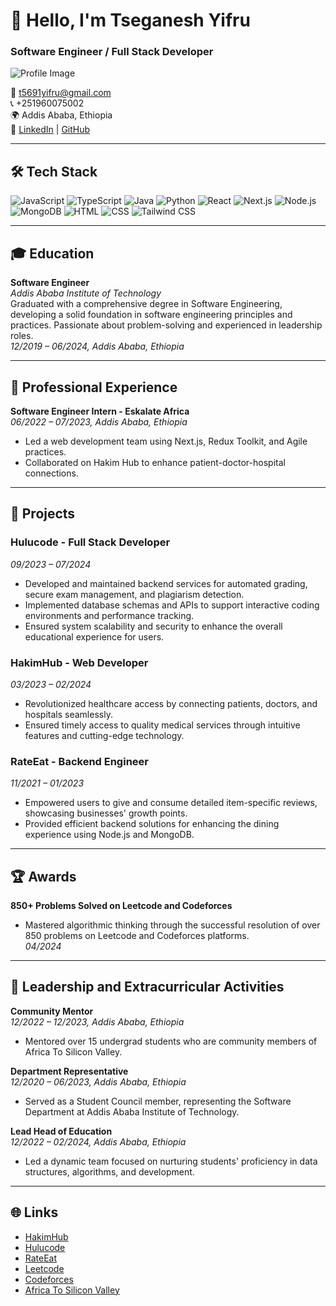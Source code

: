 # 👋 Hello, I'm Tseganesh Yifru

### Software Engineer / Full Stack Developer

![Profile Image](https://drive.google.com/uc?export=view&id=1VhIStRZu1IVzr_6gD6Mk7uAKkeF0ndRi)

📧 [t5691yifru@gmail.com](mailto:t5691yifru@gmail.com)  
📞 +251960075002  
🌍 Addis Ababa, Ethiopia  
🔗 [LinkedIn](https://www.linkedin.com/in/tseganeshyifruberta0308/) | [GitHub](https://github.com/TseganeshYifruBerta/)

---

## 🛠️ Tech Stack

![JavaScript](https://img.shields.io/badge/-JavaScript-F7DF1E?logo=javascript&logoColor=black&style=flat-square)
![TypeScript](https://img.shields.io/badge/-TypeScript-3178C6?logo=typescript&logoColor=white&style=flat-square)
![Java](https://img.shields.io/badge/-Java-007396?logo=java&logoColor=white&style=flat-square)
![Python](https://img.shields.io/badge/-Python-3776AB?logo=python&logoColor=white&style=flat-square)
![React](https://img.shields.io/badge/-React-61DAFB?logo=react&logoColor=black&style=flat-square)
![Next.js](https://img.shields.io/badge/-Next.js-000000?logo=nextdotjs&logoColor=white&style=flat-square)
![Node.js](https://img.shields.io/badge/-Node.js-339933?logo=nodedotjs&logoColor=white&style=flat-square)
![MongoDB](https://img.shields.io/badge/-MongoDB-47A248?logo=mongodb&logoColor=white&style=flat-square)
![HTML](https://img.shields.io/badge/-HTML5-E34F26?logo=html5&logoColor=white&style=flat-square)
![CSS](https://img.shields.io/badge/-CSS3-1572B6?logo=css3&logoColor=white&style=flat-square)
![Tailwind CSS](https://img.shields.io/badge/-Tailwind%20CSS-38B2AC?logo=tailwind-css&logoColor=white&style=flat-square)

---

## 🎓 Education

**Software Engineer**  
*Addis Ababa Institute of Technology*  
Graduated with a comprehensive degree in Software Engineering, developing a solid foundation in software engineering principles and practices. Passionate about problem-solving and experienced in leadership roles.  
*12/2019 – 06/2024, Addis Ababa, Ethiopia*

---

## 💼 Professional Experience

**Software Engineer Intern - Eskalate Africa**  
*06/2022 – 07/2023, Addis Ababa, Ethiopia*  
- Led a web development team using Next.js, Redux Toolkit, and Agile practices.
- Collaborated on Hakim Hub to enhance patient-doctor-hospital connections.

---

## 📂 Projects

### Hulucode - Full Stack Developer  
*09/2023 – 07/2024*  
- Developed and maintained backend services for automated grading, secure exam management, and plagiarism detection.
- Implemented database schemas and APIs to support interactive coding environments and performance tracking.
- Ensured system scalability and security to enhance the overall educational experience for users.

### HakimHub - Web Developer  
*03/2023 – 02/2024*  
- Revolutionized healthcare access by connecting patients, doctors, and hospitals seamlessly.
- Ensured timely access to quality medical services through intuitive features and cutting-edge technology.

### RateEat - Backend Engineer  
*11/2021 – 01/2023*  
- Empowered users to give and consume detailed item-specific reviews, showcasing businesses' growth points.
- Provided efficient backend solutions for enhancing the dining experience using Node.js and MongoDB.

---

## 🏆 Awards

**850+ Problems Solved on Leetcode and Codeforces**  
- Mastered algorithmic thinking through the successful resolution of over 850 problems on Leetcode and Codeforces platforms.  
*04/2024*

---

## 🏅 Leadership and Extracurricular Activities

**Community Mentor**  
*12/2022 – 12/2023, Addis Ababa, Ethiopia*  
- Mentored over 15 undergrad students who are community members of Africa To Silicon Valley.

**Department Representative**  
*12/2020 – 06/2023, Addis Ababa, Ethiopia*  
- Served as a Student Council member, representing the Software Department at Addis Ababa Institute of Technology.

**Lead Head of Education**  
*12/2022 – 02/2024, Addis Ababa, Ethiopia*  
- Led a dynamic team focused on nurturing students' proficiency in data structures, algorithms, and development.

---

## 🌐 Links

- [HakimHub](https://github.com/Segnicho/hakimhub-web)
- [Hulucode](https://hulucode-sepia.vercel.app/)
- [RateEat](https://rateeat.app/)
- [Leetcode](https://leetcode.com/T5691/)
- [Codeforces](https://codeforces.com/profile/su_hija)
- [Africa To Silicon Valley](https://a2sv.org/)

